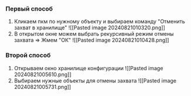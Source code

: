 ### Первый способ
1. Кликаем пкм по нужному объекту и выбираем команду "Отменить захват в хранилище"
![[Pasted image 20240821010320.png]]
2. В открытом окне можем выбрать рекурсивный режим отмены захвата => Жмем "ОК"
![[Pasted image 20240821010428.png]]

### Второй способ
1. Открываем окно хранилище конфигурации
![[Pasted image 20240821005610.png]]
2. Выбираем нужные объекты для отмены захвата
![[Pasted image 20240821005731.png]]